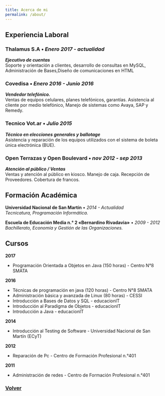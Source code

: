 ```yaml
---
title: Acerca de mi
permalink: /about/
---
```


## Experiencia Laboral
	
### __Thalamus S.A__ • _Enero 2017 - actualidad_ 
**_Ejecutivo de  cuentas_**  
Soporte y orientación a clientes, desarrollo de consultas en MySQL, Administración de Bases,Diseño de comunicaciones en HTML  
 
### __Covedisa__ • _Enero 2016 - Junio 2016_  
**_Vendedor telefónico._**  
Ventas de equipos celulares, planes telefónicos, garantías. Asistencia al cliente por medio telefónico, Manejo de sistemas como Avaya, SAP y Remedy.  
 
### __Tecnico Vot.ar__ • _Julio 2015_  
**_Técnico en elecciones generales y ballotage_**    
Asistencia y reparación de los equipos utilizados con el sistema de boleta única electrónica (BUE).  
 
### __Open Terrazas y Open Boulevard__ • _nov 2012 -  sep 2013_  
**_Atención al público / Ventas_**  
Ventas y atención al público en kiosco. Manejo de caja. Recepción de Proveedores. Cobertura de francos.  

## Formación Académica
__Universidad Nacional de San Martín__ • _2014 - Actualidad_   
_Tecnicatura, Programación Informática._  
 
__Escuela de Educación Media n.° 2 «Bernardino Rivadavia»__  • _2009 - 2012_  
_Bachillerato, Economía y Gestión de las Organizaciones._  

## Cursos  

__2017__

* Programación Orientada a Objetos en Java (150 horas) - Centro N°8 SMATA  

__2016__  

* Técnicas de programación en java (120 horas) - Centro N°8 SMATA
* Administración básica y avanzada de Linux (80 horas) - CESSI
* Introducción a Bases de Datos y SQL - educacionIT
* Introducción al Paradigma de Objetos - educacionIT
* Introducción a Java -  educacionIT  

__2014__  
 
* Introducción al Testing de Software -  Universidad Nacional de San Martín (ECyT)  

__2012__  

* Reparación de Pc - Centro de Formación Profesional n.°401  

__2011__

  - Administración de redes - Centro de Formación Profesional n.°401  

### [Volver](https://acenturion.github.io/)  